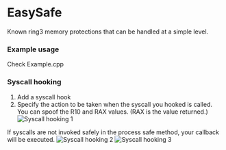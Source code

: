 # EasySafe
Known ring3 memory protections that can be handled at a simple level.

### Example usage
Check Example.cpp

### Syscall hooking
1. Add a syscall hook
2. Specify the action to be taken when the syscall you hooked is called. You can spoof the R10 and RAX values. (RAX is the value returned.)
![Syscall hooking 1](https://github.com/illegal-instruction-co/EasySafe/blob/main/assets/syscall_hooking_1.png?raw=true)

If syscalls are not invoked safely in the process safe method, your callback will be executed.
![Syscall hooking 2](https://github.com/illegal-instruction-co/EasySafe/blob/main/assets/syscall_hooking_2.png?raw=true)
![Syscall hooking 3](https://github.com/illegal-instruction-co/EasySafe/blob/main/assets/syscall_hooking_3.png?raw=true)

